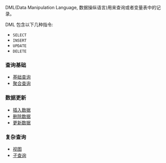 
DML(Data Manipulation Language, 数据操纵语言)用来查询或者变量表中的记录。

DML 包含以下几种指令:
- `SELECT`
- `INSERT`
- `UPDATE`
- `DELETE`

### 查询基础

- [基础查询](01_基础查询.md)
- [聚合查询](02_聚合查询.md)

### 数据更新

- [插入数据](03_插入数据.md)
- [删除数据](04_删除数据.md)
- [更新数据](05_更新数据.md)


### 复杂查询

- [视图](06_视图.md)
- [子查询](07_子查询.md)
